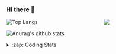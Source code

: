 ### Hi there 👋

<!--
**tao8687/tao8687** is a ✨ _special_ ✨ repository because its `README.md` (this file) appears on your GitHub profile.

Here are some ideas to get you started:

- 🔭 I’m currently working on ...
- 🌱 I’m currently learning ...
- 👯 I’m looking to collaborate on ...
- 🤔 I’m looking for help with ...
- 💬 Ask me about ...
- 📫 How to reach me: ...
- 😄 Pronouns: ...
- ⚡ Fun fact: ...
-->

<img align='right' src="https://media.giphy.com/media/M9gbBd9nbDrOTu1Mqx/giphy.gif" width="240">

  
![Top Langs](https://github-readme-stats.vercel.app/api/top-langs/?username=tao8687&layout=compact&title_color=23238E&text_color=A67D3D)

![Anurag's github stats](https://github-readme-stats.vercel.app/api?username=tao8687&show_icons=true&&text_color=A67D3D&title_color=23238E&show_icons=false&count_private=true&hide=stars)

<details>
  <summary>:zap: Coding Stats</summary>
  <br>
    
<!--START_SECTION:waka-->
![Code Time](http://img.shields.io/badge/Code%20Time-1%2C387%20hrs%2053%20mins-blue)

![Profile Views](http://img.shields.io/badge/Profile%20Views-1-blue)

**🐱 My GitHub Data** 

> 📦 1.5 MB Used in GitHub's Storage 
 > 
> 🏆 341 Contributions in the Year 2023
 > 
> 🚫 Not Opted to Hire
 > 
> 📜 50 Public Repositories 
 > 
> 🔑 23 Private Repositories 
 > 
**I'm an Early 🐤** 

```text
🌞 Morning                1214 commits        █████████████████████░░░░   85.61 % 
🌆 Daytime                84 commits          █░░░░░░░░░░░░░░░░░░░░░░░░   05.92 % 
🌃 Evening                116 commits         ██░░░░░░░░░░░░░░░░░░░░░░░   08.18 % 
🌙 Night                  4 commits           ░░░░░░░░░░░░░░░░░░░░░░░░░   00.28 % 
```
📅 **I'm Most Productive on Wednesday** 

```text
Monday                   204 commits         ████░░░░░░░░░░░░░░░░░░░░░   14.39 % 
Tuesday                  192 commits         ███░░░░░░░░░░░░░░░░░░░░░░   13.54 % 
Wednesday                256 commits         █████░░░░░░░░░░░░░░░░░░░░   18.05 % 
Thursday                 182 commits         ███░░░░░░░░░░░░░░░░░░░░░░   12.83 % 
Friday                   199 commits         ████░░░░░░░░░░░░░░░░░░░░░   14.03 % 
Saturday                 195 commits         ███░░░░░░░░░░░░░░░░░░░░░░   13.75 % 
Sunday                   190 commits         ███░░░░░░░░░░░░░░░░░░░░░░   13.40 % 
```


📊 **This Week I Spent My Time On** 

```text
🕑︎ Time Zone: Asia/Shanghai

💬 Programming Languages: 
C++                      1 hr 40 mins        ███████░░░░░░░░░░░░░░░░░░   26.80 % 
CMake                    1 hr 35 mins        ██████░░░░░░░░░░░░░░░░░░░   25.46 % 
Markdown                 1 hr 26 mins        ██████░░░░░░░░░░░░░░░░░░░   22.94 % 
Other                    45 mins             ███░░░░░░░░░░░░░░░░░░░░░░   12.04 % 
XML                      15 mins             █░░░░░░░░░░░░░░░░░░░░░░░░   04.00 % 

🔥 Editors: 
VS Code                  6 hrs 16 mins       █████████████████████████   100.00 % 

🐱‍💻 Projects: 
Shuofanghao_robot        5 hrs 58 mins       ████████████████████████░   95.37 % 
ai_code_reader           12 mins             █░░░░░░░░░░░░░░░░░░░░░░░░   03.43 % 
R20_urdf                 2 mins              ░░░░░░░░░░░░░░░░░░░░░░░░░   00.59 % 
n_gnss_prep              1 min               ░░░░░░░░░░░░░░░░░░░░░░░░░   00.39 % 
src                      0 secs              ░░░░░░░░░░░░░░░░░░░░░░░░░   00.13 % 

💻 Operating System: 
Linux                    5 hrs 16 mins       █████████████████████░░░░   84.05 % 
Windows                  59 mins             ████░░░░░░░░░░░░░░░░░░░░░   15.95 % 
```

**I Mostly Code in Python** 

```text
Python                   9 repos             ████████░░░░░░░░░░░░░░░░░   30.00 % 
C++                      8 repos             ███████░░░░░░░░░░░░░░░░░░   26.67 % 
JavaScript               2 repos             ██░░░░░░░░░░░░░░░░░░░░░░░   06.67 % 
Batchfile                1 repo              █░░░░░░░░░░░░░░░░░░░░░░░░   03.33 % 
HTML                     1 repo              █░░░░░░░░░░░░░░░░░░░░░░░░   03.33 % 
```



**Timeline**

![Lines of Code chart](https://raw.githubusercontent.com/tao8687/tao8687/master/assets/bar_graph.png)


 Last Updated on 06/12/2023 01:15:31 UTC
<!--END_SECTION:waka-->
</details>
